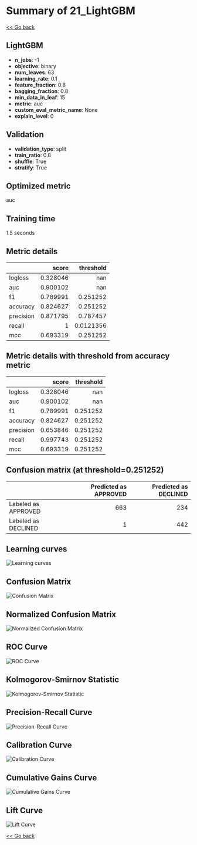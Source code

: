 # Summary of 21_LightGBM

[<< Go back](../README.md)


## LightGBM
- **n_jobs**: -1
- **objective**: binary
- **num_leaves**: 63
- **learning_rate**: 0.1
- **feature_fraction**: 0.8
- **bagging_fraction**: 0.8
- **min_data_in_leaf**: 15
- **metric**: auc
- **custom_eval_metric_name**: None
- **explain_level**: 0

## Validation
 - **validation_type**: split
 - **train_ratio**: 0.8
 - **shuffle**: True
 - **stratify**: True

## Optimized metric
auc

## Training time

1.5 seconds

## Metric details
|           |    score |   threshold |
|:----------|---------:|------------:|
| logloss   | 0.328046 | nan         |
| auc       | 0.900102 | nan         |
| f1        | 0.789991 |   0.251252  |
| accuracy  | 0.824627 |   0.251252  |
| precision | 0.871795 |   0.787457  |
| recall    | 1        |   0.0121356 |
| mcc       | 0.693319 |   0.251252  |


## Metric details with threshold from accuracy metric
|           |    score |   threshold |
|:----------|---------:|------------:|
| logloss   | 0.328046 |  nan        |
| auc       | 0.900102 |  nan        |
| f1        | 0.789991 |    0.251252 |
| accuracy  | 0.824627 |    0.251252 |
| precision | 0.653846 |    0.251252 |
| recall    | 0.997743 |    0.251252 |
| mcc       | 0.693319 |    0.251252 |


## Confusion matrix (at threshold=0.251252)
|                     |   Predicted as APPROVED |   Predicted as DECLINED |
|:--------------------|------------------------:|------------------------:|
| Labeled as APPROVED |                     663 |                     234 |
| Labeled as DECLINED |                       1 |                     442 |

## Learning curves
![Learning curves](learning_curves.png)
## Confusion Matrix

![Confusion Matrix](confusion_matrix.png)


## Normalized Confusion Matrix

![Normalized Confusion Matrix](confusion_matrix_normalized.png)


## ROC Curve

![ROC Curve](roc_curve.png)


## Kolmogorov-Smirnov Statistic

![Kolmogorov-Smirnov Statistic](ks_statistic.png)


## Precision-Recall Curve

![Precision-Recall Curve](precision_recall_curve.png)


## Calibration Curve

![Calibration Curve](calibration_curve_curve.png)


## Cumulative Gains Curve

![Cumulative Gains Curve](cumulative_gains_curve.png)


## Lift Curve

![Lift Curve](lift_curve.png)



[<< Go back](../README.md)
